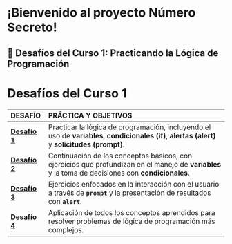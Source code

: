 # ¡Bienvenido al proyecto Número Secreto!

## 🚀 Desafíos del Curso 1: Practicando la Lógica de Programación

# Desafíos del Curso 1

| DESAFÍO | PRÁCTICA Y OBJETIVOS |
| :--- | :--- |
| **[Desafío 1](NumeroSecreto%20V.1/desafiosCurso1/Desafio-1.md)** | Practicar la lógica de programación, incluyendo el uso de **variables**, **condicionales (if)**, **alertas (alert)** y **solicitudes (prompt)**. |
| **[Desafío 2](NumeroSecreto%20V.1/desafiosCurso1/Desafio-2.md)** | Continuación de los conceptos básicos, con ejercicios que profundizan en el manejo de **variables** y la toma de decisiones con **condicionales**. |
| **[Desafío 3](NumeroSecreto%20V.1/desafiosCurso1/Desafio-3.md)** | Ejercicios enfocados en la interacción con el usuario a través de **`prompt`** y la presentación de resultados con **`alert`**. |
| **[Desafío 4](NumeroSecreto%20V.1/desafiosCurso1/Desafio-4.md)** | Aplicación de todos los conceptos aprendidos para resolver problemas de lógica de programación más complejos. |
